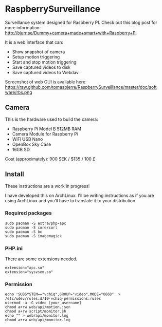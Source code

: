 RaspberrySurveillance
======================

Surveillance system designed for Raspberry PI. Check out this blog post for more information: http://bjurr.se/Dummy+camera+made+smart+with+Raspberry+Pi

It is a web interface that can:
  * Show snapshot of camera
  * Setup motion triggering
  * Start and stop motion triggering
  * Save captured videos to disk
  * Save captured videos to Webdav

Screenshot of web GUI is available here:
https://raw.github.com/tomasbjerre/RaspberrySurveillance/master/doc/software/rbs.png

## Camera ##
This is the hardware used to build the camera:
* Raspberry Pi Model B 512MB RAM
* Camera Module for Raspberry Pi
* WiFi USB Nano
* OpenBox Sky Case
* 16GB SD

Cost (approximately): 900 SEK / $135 / 100 £

## Install ##
These instructions are a work in progress!

I have developed this on ArchLinux. I'll be writing instructions as if you are using ArchLinux and you'll have to translate it to your distribution.

### Required packages ###

    sudo pacman -S extra/php-apc
    sudo pacman -S core/curl
    sudo pacman -S bc
    sudo pacman -S imagemagick

### PHP.ini ###
There are some extensions needed.

    extension="apc.so"
    extension="sysvsem.so"

### Permission ###

    echo 'SUBSYSTEM=="vchiq",GROUP="video",MODE="0660"' > /etc/udev/rules.d/10-vchiq-permissions.rules
    usermod -a -G video [your_username]    
    chmod a+rw web/api/motion.json
    chmod a+rw script/monitor.sh
    echo "" > web/api/monitor.log
    chmod a+rw web/api/monitor.log
